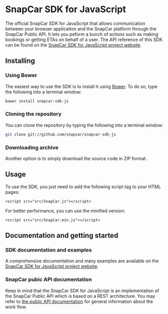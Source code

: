 # SnapCar SDK for JavaScript

The official SnapCar SDK for JavaScript that allows communication between your browser application and the SnapCar platform through the SnapCar Public API. It lets you peform a bunch of actions such as making bookings or getting ETAs on behalf of a user. The API reference of this SDK can be found on the [SnapCar SDK for JavaScript project website](http://snapcar.github.io/snapcar-sdk-js/classes/SnapCar.html).

## Installing

### Using Bower

The easiest way to use the SDK is to install it using [Bower](http://bower.io). To do so, type the following into a terminal window:

```sh
bower install snapcar-sdk-js
```

### Cloning the repository

You can clone the repository by typing the following into a terminal window:

```sh
git clone git://github.com/snapcar/snapcar-sdk-js
```

### Downloading archive

Another option is to simply download the source code in ZIP format.

## Usage

To use the SDK, you just need to add the following script tag to your HTML pages:

    <script src="src/SnapCar.js"></script>

For better performance, you can use the minified version:

    <script src="src/SnapCar.min.js"></script>

## Documentation and getting started

### SDK documentation and examples

A comprehensive documentation and many examples are available on the [SnapCar SDK for JavaScript project website](http://snapcar.github.io/snapcar-sdk-js/classes/SnapCar.html).

### SnapCar pubic API documentation

Keep in mind that the SnapCar SDK for JavaScript is an implementation of the SnapCar Public API which is based on a REST architecture. You may refer to [the public API documentation](http://developer.snapcar.com) for general information about the work flow.
